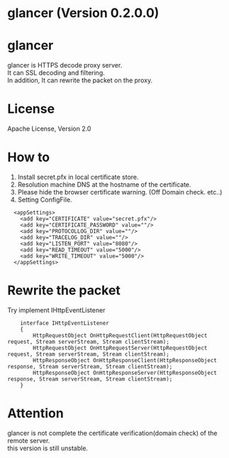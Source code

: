 glancer (Version 0.2.0.0)
=======

# glancer  

glancer is HTTPS decode proxy server.  
It can SSL decoding and filtering.  
In addition, It can rewrite the packet on the proxy.  

# License  
Apache License, Version 2.0  
  
# How to  
  
1. Install secret.pfx in local certificate store.  
2. Resolution machine DNS at the hostname of the certificate.  
3. Please hide the browser certificate warning. (Off Domain check. etc..)
4. Setting ConfigFile.  

```
  <appSettings>
    <add key="CERTIFICATE" value="secret.pfx"/>
    <add key="CERTIFICATE_PASSWORD" value=""/>
    <add key="PROTOCOLLOG_DIR" value=""/>
    <add key="TRACELOG_DIR" value=""/>
    <add key="LISTEN_PORT" value="8080"/>
    <add key="READ_TIMEOUT" value="5000"/>
    <add key="WRITE_TIMEOUT" value="5000"/>
  </appSettings>
```

# Rewrite the packet  
  
Try implement IHttpEventListener  

```
    interface IHttpEventListener
    {
        HttpRequestObject OnHttpRequestClient(HttpRequestObject request, Stream serverStream, Stream clientStream);
        HttpRequestObject OnHttpRequestServer(HttpRequestObject request, Stream serverStream, Stream clientStream);
        HttpResponseObject OnHttpResponseClient(HttpResponseObject response, Stream serverStream, Stream clientStream);
        HttpResponseObject OnHttpResponseServer(HttpResponseObject response, Stream serverStream, Stream clientStream);
    }
```
  
  
  

#  Attention  

glancer is not complete the certificate verification(domain check) of the remote server.  
this version is still unstable.


